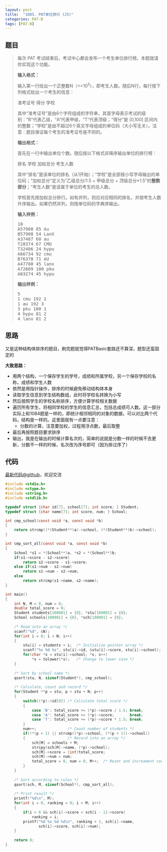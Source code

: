 ```yaml
---
layout: post
title:  "1085. PAT单位排行 (25)"
categories: PAT-B
tags: [PAT-B]
---
```

## 题目

> <div id="problemContent">
> <p>每次 PAT 考试结束后，考试中心都会发布一个考生单位排行榜。本题就请你实现这个功能。
> </p>
> <p><b>
> 输入格式：
> </b></p>
> <p>
> 输入第一行给出一个正整数N（&lt;=10<sup>5</sup>），即考生人数。随后N行，每行按下列格式给出一个考生的信息：
> </p>
> <p>
> 准考证号 得分 学校
> </p>
> <p>
> 其中“准考证号”是由6个字符组成的字符串，其首字母表示考试的级别：“B”代表乙级，“A”代表甲级，“T”代表顶级；“得分”是 [0,100] 区间内的整数；“学校”是由不超过6个英文字母组成的单位码（大小写无关）。注意：题目保证每个考生的准考证号是不同的。
> </p>
> <p><b>
> 输出格式：
> </b></p>
> <p>
> 首先在一行中输出单位个数。随后按以下格式非降序输出单位的排行榜：
> </p>
> <p>
> 排名 学校 加权总分 考生人数
> </p>
> <p>
> 其中“排名”是该单位的排名（从1开始）；“学校”是全部按小写字母输出的单位码；“加权总分”定义为“乙级总分/1.5 + 甲级总分 + 顶级总分*1.5”的<b>整数部分</b>；“考生人数”是该属于单位的考生的总人数。
> </p>
> <p>
> 学校首先按加权总分排行。如有并列，则应对应相同的排名，并按考生人数升序输出。如果仍然并列，则按单位码的字典序输出。
> </p>
> <b>输入样例：</b><pre>
> 10
> A57908 85 Au
> B57908 54 LanX
> A37487 60 au
> T28374 67 CMU
> T32486 24 hypu
> A66734 92 cmu
> B76378 71 AU
> A47780 45 lanx
> A72809 100 pku
> A03274 45 hypu
> </pre>
> <b>输出样例：</b><pre>
> 5
> 1 cmu 192 2
> 1 au 192 3
> 3 pku 100 1
> 4 hypu 81 2
> 4 lanx 81 2
> </pre>
> </div>

## 思路

又是这种结构体排序的题目，刷完题就觉得PATBasic套路还不算深，题型还蛮固定的

**大致思路：**

- 用两个结构，一个保存学生的学号，成绩和所属学校，另一个保存学校的名称，成绩和学生人数
- 依然是用指针操作，排序的时候避免移动结构体本身
- 读取学生信息到学生结构数组，此时将学校名转换为小写
- 然后按照学生的学校名称排序，方便计算学校相关数据
- 遍历所有学生，将相同学校的学生的信息汇总，包括总成绩可人数。这一部分实际上和1084题是一样的，即统计相邻相同的对象的数据，可以对比两个代码，结构是一样的。这里面就有一点要注意：
  - 分数的计算，注意要加权，过程用浮点数，最后取整
- 最后再按照题目要求排序
- 输出，我是在输出的时候计算名次的，简单的说就是分数一样的时候不去更新，分数不一样的时候，名次改为序号即可（因为排过序了）

## 代码

[最新代码@github](https://github.com/OliverLew/PAT/blob/master/PATBasic/1085.c)，欢迎交流
```c
#include <stdio.h>
#include <ctype.h>
#include <string.h>
#include <stdlib.h>

typedef struct {char id[7], school[7]; int score; } Student;
typedef struct {char name[7]; int score, num; } School;

int cmp_school(const void *a, const void *b)
{
    return strcmp((*(Student**)a)->school, (*(Student**)b)->school);
}

int cmp_sort_all(const void *a, const void *b)
{
    School *s1 = *(School**)a, *s2 = *(School**)b;
    if(s1->score - s2->score)
        return s2->score - s1->score;
    else if(s1->num - s2->num)
        return s1->num - s2->num;
    else
        return strcmp(s1->name, s2->name);
}

int main()
{
    int N, M = 0, num = 0;
    double total_score = 0;
    Student students[100001] = {0}, *stu[100001] = {0};
    School schools[100001] = {0}, *sch[100001] = {0};
    
    /* Read into an array */
    scanf("%d", &N);
    for(int i = 0; i < N; i++)
    {
        stu[i] = students + i;  /* Initialize pointer array */
        scanf("%s %d %s", stu[i]->id, &stu[i]->score, stu[i]->school);
        for(char *s = stu[i]->school; *s; s++)
            *s = tolower(*s);   /* Change to lower case */
    }
    
    /* Sort by school name */
    qsort(stu, N, sizeof(Student*), cmp_school);
    
    /* Calculate, count and record */
    for(Student **p = stu; p < stu + N; p++)
    {
        switch((*p)->id[0]) /* Calculate total score */
        {
            case 'B': total_score += (*p)->score / 1.5; break;
            case 'A': total_score += (*p)->score;       break;
            case 'T': total_score += (*p)->score * 1.5; break;
        }
        num++;              /* Count number of students */
        if(!*(p + 1) || strcmp((*p)->school, (*(p + 1))->school))
        {                   /* Record into an array */
            sch[M] = schools + M;
            strcpy(sch[M]->name, (*p)->school);
            sch[M]->score = (int)total_score;
            sch[M]->num = num;
            total_score = 0, num = 0, M++;  /* Reset and increament counter */
        }
    }
    
    /* Sort according to rules */
    qsort(sch, M, sizeof(School*), cmp_sort_all);
    
    /* Print result */
    printf("%d\n", M);
    for(int i = 0, ranking = 0; i < M; i++)
    {
        if(i > 0 && sch[i]->score < sch[i - 1]->score)
            ranking = i;
        printf("%d %s %d %d\n", ranking + 1, sch[i]->name, 
               sch[i]->score, sch[i]->num);
    }
    
    return 0;
}

```